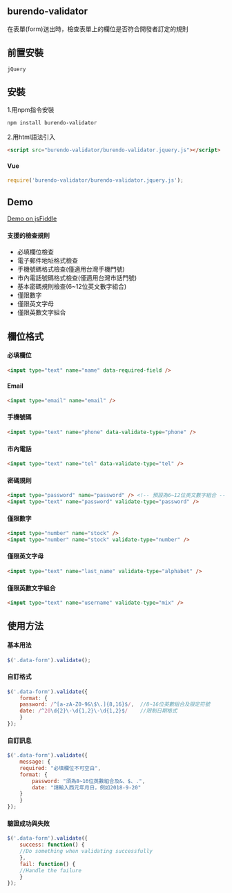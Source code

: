 ## burendo-validator
在表單(form)送出時，檢查表單上的欄位是否符合開發者訂定的規則
## 前置安裝
    jQuery
## 安裝
1.用npm指令安裝
```sh
npm install burendo-validator
```
2.用html語法引入
```html
<script src="burendo-validator/burendo-validator.jquery.js"></script>
```
#### Vue
```javascript
require('burendo-validator/burendo-validator.jquery.js');
```
## Demo
[Demo on jsFiddle](https://jsfiddle.net/Palehorse/5a4y7n3t/32/)
#### 支援的檢查規則
* 必填欄位檢查
* 電子郵件地址格式檢查
* 手機號碼格式檢查(僅適用台灣手機門號)
* 市內電話號碼格式檢查(僅適用台灣市話門號)
* 基本密碼規則檢查(6~12位英文數字組合)
* 僅限數字
* 僅限英文字母
* 僅限英數文字組合
## 欄位格式
#### 必填欄位
```html
<input type="text" name="name" data-required-field />
```
#### Email
```html
<input type="email" name="email" />
```
#### 手機號碼
```html
<input type="text" name="phone" data-validate-type="phone" />
```
#### 市內電話
```html
<input type="text" name="tel" data-validate-type="tel" />
```
#### 密碼規則
```html
<input type="password" name="password" /> <!-- 預設為6~12位英文數字組合 -->
<input type="text" name="password" validate-type="password" />
```
#### 僅限數字
```html
<input type="number" name="stock" />
<input type="number" name="stock" validate-type="number" />
```
#### 僅限英文字母
```html
<input type="text" name="last_name" validate-type="alphabet" />
```
#### 僅限英數文字組合
```html
<input type="text" name="username" validate-type="mix" />
```
## 使用方法
#### 基本用法
```javascript
$('.data-form').validate();
```
#### 自訂格式
```javascript
$('.data-form').validate({
    format: {
	password: /^[a-zA-Z0-9&\$\.]{8,16}$/,  //8~16位英數組合及限定符號
	date: /^20\d{2}\-\d{1,2}\-\d{1,2}$/    //限制日期格式
    }
});
```
#### 自訂訊息
```javascript
$('.data-form').validate({
    message: {
	required: "必填欄位不可空白",
	format: {
	    password: "須為8~16位英數組合及&、$、.",
	    date: "請輸入西元年月日，例如2018-9-20"
	}
    }
});
```
#### 驗證成功與失敗
```javascript
$('.data-form').validate({
    success: function() {
	//Do something when validating successfully
    },
    fail: function() {
	//Handle the failure
    }
});
```
